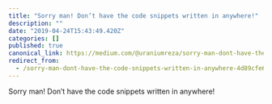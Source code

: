 ```yaml
---
title: "Sorry man! Don’t have the code snippets written in anywhere!"
description: ""
date: "2019-04-24T15:43:49.420Z"
categories: []
published: true
canonical_link: https://medium.com/@uraniumreza/sorry-man-dont-have-the-code-snippets-written-in-anywhere-4d89cfe608cc
redirect_from:
  - /sorry-man-dont-have-the-code-snippets-written-in-anywhere-4d89cfe608cc
---
```


Sorry man! Don’t have the code snippets written in anywhere!
